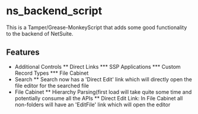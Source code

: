 # ns_backend_script

This is a Tamper/Grease-MonkeyScript that adds some good functionality to the backend of NetSuite.

## Features
* Additional Controls
** Direct Links
*** SSP Applications
*** Custom Record Types
*** File Cabinet
* Search
** Search now has a 'Direct Edit' link which will directly open the file editor for the searched file
* File Cabinet
** Hierarchy Parsing(first load will take quite some time and potentially consume all the APIs
** Direct Edit Link: In File Cabinet all non-folders will have an 'EditFile' link  which will open the editor
